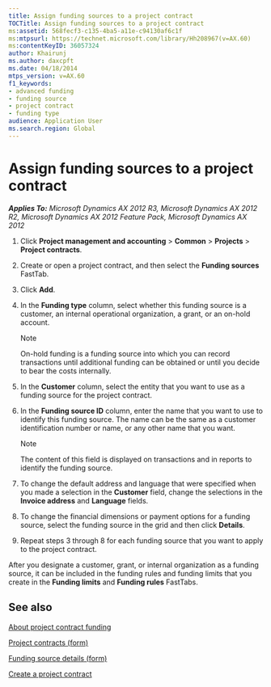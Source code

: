 ```yaml
---
title: Assign funding sources to a project contract
TOCTitle: Assign funding sources to a project contract
ms:assetid: 568fecf3-c135-4ba5-a11e-c94130af6c1f
ms:mtpsurl: https://technet.microsoft.com/library/Hh208967(v=AX.60)
ms:contentKeyID: 36057324
author: Khairunj
ms.author: daxcpft
ms.date: 04/18/2014
mtps_version: v=AX.60
f1_keywords:
- advanced funding
- funding source
- project contract
- funding type
audience: Application User
ms.search.region: Global
---
```


# Assign funding sources to a project contract 


_**Applies To:** Microsoft Dynamics AX 2012 R3, Microsoft Dynamics AX 2012 R2, Microsoft Dynamics AX 2012 Feature Pack, Microsoft Dynamics AX 2012_

1.  Click **Project management and accounting** \> **Common** \> **Projects** \> **Project contracts**.

2.  Create or open a project contract, and then select the **Funding sources** FastTab.

3.  Click **Add**.

4.  In the **Funding type** column, select whether this funding source is a customer, an internal operational organization, a grant, or an on-hold account.
    

    > [!NOTE]
    > <P>On-hold funding is a funding source into which you can record transactions until additional funding can be obtained or until you decide to bear the costs internally.</P>



5.  In the **Customer** column, select the entity that you want to use as a funding source for the project contract.

6.  In the **Funding source ID** column, enter the name that you want to use to identify this funding source. The name can be the same as a customer identification number or name, or any other name that you want.
    

    > [!NOTE]
    > <P>The content of this field is displayed on transactions and in reports to identify the funding source.</P>



7.  To change the default address and language that were specified when you made a selection in the **Customer** field, change the selections in the **Invoice address** and **Language** fields.

8.  To change the financial dimensions or payment options for a funding source, select the funding source in the grid and then click **Details**.

9.  Repeat steps 3 through 8 for each funding source that you want to apply to the project contract.

After you designate a customer, grant, or internal organization as a funding source, it can be included in the funding rules and funding limits that you create in the **Funding limits** and **Funding rules** FastTabs.

## See also

[About project contract funding](about-project-contract-funding.md)

[Project contracts (form)](https://technet.microsoft.com/library/aa586038\(v=ax.60\))

[Funding source details (form)](https://technet.microsoft.com/library/hh209607\(v=ax.60\))

[Create a project contract](create-a-project-contract.md)

  


